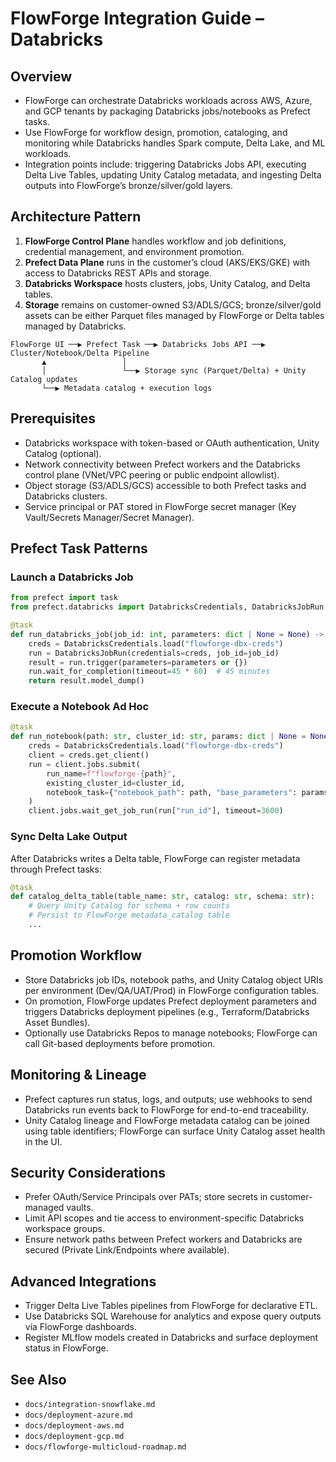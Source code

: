 # FlowForge Integration Guide – Databricks

## Overview
- FlowForge can orchestrate Databricks workloads across AWS, Azure, and GCP tenants by packaging Databricks jobs/notebooks as Prefect tasks.
- Use FlowForge for workflow design, promotion, cataloging, and monitoring while Databricks handles Spark compute, Delta Lake, and ML workloads.
- Integration points include: triggering Databricks Jobs API, executing Delta Live Tables, updating Unity Catalog metadata, and ingesting Delta outputs into FlowForge’s bronze/silver/gold layers.

## Architecture Pattern
1. **FlowForge Control Plane** handles workflow and job definitions, credential management, and environment promotion.
2. **Prefect Data Plane** runs in the customer’s cloud (AKS/EKS/GKE) with access to Databricks REST APIs and storage.
3. **Databricks Workspace** hosts clusters, jobs, Unity Catalog, and Delta tables.
4. **Storage** remains on customer-owned S3/ADLS/GCS; bronze/silver/gold assets can be either Parquet files managed by FlowForge or Delta tables managed by Databricks.

```
FlowForge UI ──▶ Prefect Task ──▶ Databricks Jobs API ──▶ Cluster/Notebook/Delta Pipeline
       ▲                 │
       │                 └──▶ Storage sync (Parquet/Delta) + Unity Catalog updates
       └──▶ Metadata catalog + execution logs
```

## Prerequisites
- Databricks workspace with token-based or OAuth authentication, Unity Catalog (optional).
- Network connectivity between Prefect workers and the Databricks control plane (VNet/VPC peering or public endpoint allowlist).
- Object storage (S3/ADLS/GCS) accessible to both Prefect tasks and Databricks clusters.
- Service principal or PAT stored in FlowForge secret manager (Key Vault/Secrets Manager/Secret Manager).

## Prefect Task Patterns
### Launch a Databricks Job
```python
from prefect import task
from prefect.databricks import DatabricksCredentials, DatabricksJobRun

@task
def run_databricks_job(job_id: int, parameters: dict | None = None) -> dict:
    creds = DatabricksCredentials.load("flowforge-dbx-creds")
    run = DatabricksJobRun(credentials=creds, job_id=job_id)
    result = run.trigger(parameters=parameters or {})
    run.wait_for_completion(timeout=45 * 60)  # 45 minutes
    return result.model_dump()
```

### Execute a Notebook Ad Hoc
```python
@task
def run_notebook(path: str, cluster_id: str, params: dict | None = None):
    creds = DatabricksCredentials.load("flowforge-dbx-creds")
    client = creds.get_client()
    run = client.jobs.submit(
        run_name=f"flowforge-{path}",
        existing_cluster_id=cluster_id,
        notebook_task={"notebook_path": path, "base_parameters": params or {}},
    )
    client.jobs.wait_get_job_run(run["run_id"], timeout=3600)
```

### Sync Delta Lake Output
After Databricks writes a Delta table, FlowForge can register metadata through Prefect tasks:
```python
@task
def catalog_delta_table(table_name: str, catalog: str, schema: str):
    # Query Unity Catalog for schema + row counts
    # Persist to FlowForge metadata_catalog table
    ...
```

## Promotion Workflow
- Store Databricks job IDs, notebook paths, and Unity Catalog object URIs per environment (Dev/QA/UAT/Prod) in FlowForge configuration tables.
- On promotion, FlowForge updates Prefect deployment parameters and triggers Databricks deployment pipelines (e.g., Terraform/Databricks Asset Bundles).
- Optionally use Databricks Repos to manage notebooks; FlowForge can call Git-based deployments before promotion.

## Monitoring & Lineage
- Prefect captures run status, logs, and outputs; use webhooks to send Databricks run events back to FlowForge for end-to-end traceability.
- Unity Catalog lineage and FlowForge metadata catalog can be joined using table identifiers; FlowForge can surface Unity Catalog asset health in the UI.

## Security Considerations
- Prefer OAuth/Service Principals over PATs; store secrets in customer-managed vaults.
- Limit API scopes and tie access to environment-specific Databricks workspace groups.
- Ensure network paths between Prefect workers and Databricks are secured (Private Link/Endpoints where available).

## Advanced Integrations
- Trigger Delta Live Tables pipelines from FlowForge for declarative ETL.
- Use Databricks SQL Warehouse for analytics and expose query outputs via FlowForge dashboards.
- Register MLflow models created in Databricks and surface deployment status in FlowForge.

## See Also
- `docs/integration-snowflake.md`
- `docs/deployment-azure.md`
- `docs/deployment-aws.md`
- `docs/deployment-gcp.md`
- `docs/flowforge-multicloud-roadmap.md`
